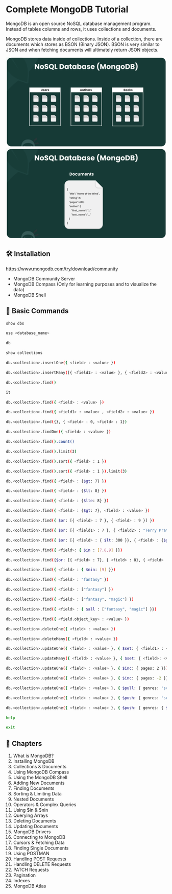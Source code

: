 # Complete MongoDB Tutorial

MongoDB is an open source NoSQL database management program. Instead of tables columns and rows, it uses collections and documents.

MongoDB stores data inside of collections. Inside of a collection, there are documents which stores as BSON (Binary JSON). BSON is very similar to JSON and when fetching documents will ultimately return JSON objects.

<img src="./images/mongodb-1.png" alt="MongoDB Collection">
<img src="./images/mongodb-2.png" alt="MongoDB Documents">

## 🛠 Installation

https://www.mongodb.com/try/download/community

- MongoDB Community Server
- MongoDB Compass (Only for learning purposes and to visualize the data)
- MongoDB Shell

## 🤖 Basic Commands

```sh
show dbs
```

```sh
use <database_name>
```

```sh
db
```

```sh
show collections
```

```sh
db.<collection>.insertOne({ <field> : <value> })
```

```sh
db.<collection>.insertMany([{ <field1> : <value> }, { <field2> : <value> }])
```

```sh
db.<collection>.find()
```

```sh
it
```

```sh
db.<collection>.find({ <field> : <value> })
```

```sh
db.<collection>.find({ <field1> : <value> , <field2> : <value> })
```

```sh
db.<collection>.find({}, { <field> : 0, <field> : 1})
```

```sh
db.<collection>.findOne({ <field> : <value> })
```

```sh
db.<collection>.find().count()
```

```sh
db.<collection>.find().limit(3)
```

```sh
db.<collection>.find().sort({ <field> : 1 })
```

```sh
db.<collection>.find().sort({ <field> : 1 }).limit(3)
```

```sh
db.<collection>.find({ <field> : {$gt: 7} })
```

```sh
db.<collection>.find({ <field> : {$lt: 8} })
```

```sh
db.<collection>.find({ <field> : {$lte: 8} })
```

```sh
db.<collection>.find({ <field> : {$gt: 7}, <field> : <value> })
```

```sh
db.<collection>.find({ $or: [{ <field> : 7 }, { <field> : 9 }] })
```

```sh
db.<collection>.find({ $or: [{ <field1> : 7 }, { <field2> : "Terry Pratchett" }] })
```

```sh
db.<collection>.find({ $or: [{ <field> : { $lt: 300 }}, { <field> : {$gt: 400}}] })
```

```sh
db.<collection>.find({ <field>: { $in : [7,8,9] }})
```

```sh
db.<collection>.find({$or: [{ <field> : 7}, { <field> : 8}, { <field> : 9}]})
```

```sh
db.<collection>.find({ <field> : { $nin: [9] }})
```

```sh
db.<collection>.find({ <field> : "fantasy" })
```

```sh
db.<collection>.find({ <field> : ["fantasy"] })
```

```sh
db.<collection>.find({ <field> : ["fantasy", "magic"] })
```

```sh
db.<collection>.find({ <field> : { $all : ["fantasy", "magic"] }})
```

```sh
db.<collection>.find({ <field.object_key> : <value> })
```

```sh
db.<collection>.deleteOne({ <field> : <value> })
```

```sh
db.<collection>.deleteMany({ <field> : <value> })
```

```sh
db.<collection>.updateOne({ <field> : <value> }, { $set: { <field1> : <value> , <field2> : <value> }})
```

```sh
db.<collection>.updateMany({ <field> : <value> }, { $set: { <field>: <value> }})
```

```sh
db.<collection>.updateOne({ <field> : <value> }, { $inc: { pages: 2 }})
```

```sh
db.<collection>.updateOne({ <field> : <value> }, { $inc: { pages: -2 }})
```

```sh
db.<collection>.updateOne({ <field> : <value> }, { $pull: { genres: 'sci-fi' }})
```

```sh
db.<collection>.updateOne({ <field> : <value> }, { $push: { genres: 'sci-fi' }})
```

```sh
db.<collection>.updateOne({ <field> : <value> }, { $push: { genres: { $each: ['1','2'] }}})
```

```sh
help
```

```sh
exit
```

## 📖 Chapters

1. What is MongoDB?
1. Installing MongoDB
1. Collections & Documents
1. Using MongoDB Compass
1. Using the MongoDB Shell
1. Adding New Documents
1. Finding Documents
1. Sorting & Limiting Data
1. Nested Documents
1. Operators & Complex Queries
1. Using \$in & $nin
1. Querying Arrays
1. Deleting Documents
1. Updating Documents
1. MongoDB Drivers
1. Connecting to MongoDB
1. Cursors & Fetching Data
1. Finding Single Documents
1. Using POSTMAN
1. Handling POST Requests
1. Handling DELETE Requests
1. PATCH Requests
1. Pagination
1. Indexes
1. MongoDB Atlas
